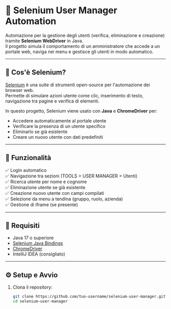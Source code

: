 # 🧪 Selenium User Manager Automation

Automazione per la gestione degli utenti (verifica, eliminazione e creazione) tramite **Selenium WebDriver** in Java.  
Il progetto simula il comportamento di un amministratore che accede a un portale web, naviga nei menu e gestisce gli utenti in modo automatico.

---

## 🚀 Cos'è Selenium?

[Selenium](https://www.selenium.dev/) è una suite di strumenti open-source per l'automazione dei browser web.  
Permette di simulare azioni utente come clic, inserimento di testo, navigazione tra pagine e verifica di elementi.

In questo progetto, Selenium viene usato con **Java** e **ChromeDriver** per:

- Accedere automaticamente al portale utente
- Verificare la presenza di un utente specifico
- Eliminarlo se già esistente
- Creare un nuovo utente con dati predefiniti

---

## 📁 Funzionalità

✅ Login automatico  
✅ Navigazione tra sezioni (TOOLS > USER MANAGER > Utenti)  
✅ Ricerca utente per nome e cognome  
✅ Eliminazione utente se già esistente  
✅ Creazione nuovo utente con campi compilati  
✅ Selezione da menu a tendina (gruppo, ruolo, azienda)  
✅ Gestione di iframe (se presente)

---

## 🧠 Requisiti

- Java 17 o superiore
- [Selenium Java Bindings](https://mvnrepository.com/artifact/org.seleniumhq.selenium/selenium-java)
- [ChromeDriver](https://sites.google.com/chromium.org/driver/)
- IntelliJ IDEA (consigliato)

---

## ⚙️ Setup e Avvio

1. Clona il repository:

   ```bash
   git clone https://github.com/tuo-username/selenium-user-manager.git
   cd selenium-user-manager
